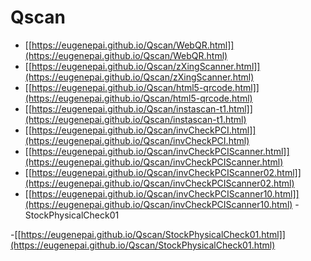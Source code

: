 # Qscan 
- [[https://eugenepai.github.io/Qscan/WebQR.html]](https://eugenepai.github.io/Qscan/WebQR.html)
- [[https://eugenepai.github.io/Qscan/zXingScanner.html]](https://eugenepai.github.io/Qscan/zXingScanner.html)
- [[https://eugenepai.github.io/Qscan/html5-qrcode.html]](https://eugenepai.github.io/Qscan/html5-qrcode.html)
- [[https://eugenepai.github.io/Qscan/instascan-t1.html]](https://eugenepai.github.io/Qscan/instascan-t1.html)
- [[https://eugenepai.github.io/Qscan/invCheckPCI.html]](https://eugenepai.github.io/Qscan/invCheckPCI.html)
- [[https://eugenepai.github.io/Qscan/invCheckPCIScanner.html]](https://eugenepai.github.io/Qscan/invCheckPCIScanner.html)
- [[https://eugenepai.github.io/Qscan/invCheckPCIScanner02.html]](https://eugenepai.github.io/Qscan/invCheckPCIScanner02.html)
- [[https://eugenepai.github.io/Qscan/invCheckPCIScanner10.html]](https://eugenepai.github.io/Qscan/invCheckPCIScanner10.html)
-StockPhysicalCheck01

-[[https://eugenepai.github.io/Qscan/StockPhysicalCheck01.html]](https://eugenepai.github.io/Qscan/StockPhysicalCheck01.html)
